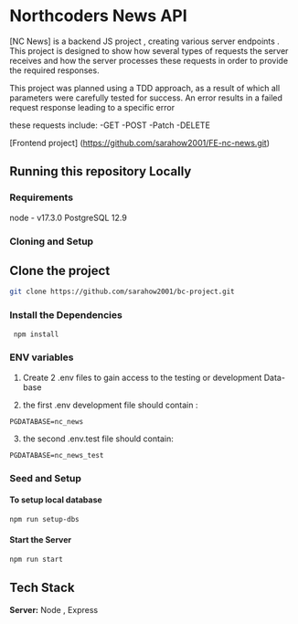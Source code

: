 # Northcoders News API

[NC News] is a backend JS project , creating various server endpoints .
This project is designed to show how several types of requests the server receives and how the server processes these requests in order to provide the required responses.

This project was planned using a TDD approach, as a result of which all parameters were carefully tested for success. 
An error results in a failed request response leading to a specific  error

these requests include:
-GET
-POST
-Patch
-DELETE


[Frontend project] (https://github.com/sarahow2001/FE-nc-news.git)

## Running this repository Locally 
### Requirements 
node - v17.3.0
PostgreSQL 12.9

### Cloning and Setup
## Clone the project 

```bash
git clone https://github.com/sarahow2001/bc-project.git
```
### Install the Dependencies 

``` bash
 npm install 
```
### ENV variables

1. Create 2 .env files to gain access to the testing or development Data-base 

2. the first .env development file should contain :
```
PGDATABASE=nc_news
```
3. the second .env.test file should contain:
```
PGDATABASE=nc_news_test
```
### Seed and Setup 

#### To setup local database

```bash
npm run setup-dbs
```
#### Start the Server
```bash
npm run start
```

## Tech Stack

**Server:** Node , Express
 